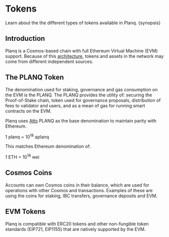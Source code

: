 <!--
order: 2
-->

# Tokens

Learn about the the different types of tokens available in Planq. {synopsis}

## Introduction

Planq is a Cosmos-based chain with full Ethereum Virtual Machine (EVM) support. Because of this [architecture](./../technical_concepts/architecture.md), tokens and assets in the network may come from different independent sources.

## The PLANQ Token

The denomination used for staking, governance and gas consumption on the EVM is the PLANQ. The PLANQ provides the utility of: securing the Proof-of-Stake chain, token used for governance proposals, distribution of fees to validator and users, and as a mean of gas for running smart contracts on the EVM.

Planq uses [Atto](https://en.wikipedia.org/wiki/Atto-) PLANQ as the base denomination to maintain parity with Ethereum.

1 planq = 10<sup>18</sup> aplanq

This matches Ethereum denomination of:

1 ETH = 10<sup>18</sup> wei

## Cosmos Coins

Accounts can own Cosmos coins in their balance, which are used for operations with other Cosmos and transactions. Examples of these are using the coins for staking, IBC transfers, governance deposits and EVM.

## EVM Tokens

Planq is compatible with ERC20 tokens and other non-fungible token standards (EIP721, EIP1155)
that are natively supported by the EVM.
